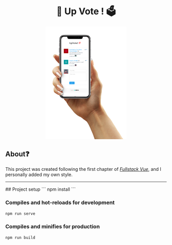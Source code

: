 <div align="center">
    <h1> 💯 Up Vote ! 🗳 </h1>
    <img src="mockup.png" style="width: 50%">
</div>

## About❓️
This project was created following the first chapter of [_Fullstack Vue_][1], and I personally added my own style.

[1]: https://www.fullstack.io/vue/

<hr>
## Project setup
```
npm install
```

### Compiles and hot-reloads for development
```
npm run serve
```

### Compiles and minifies for production
```
npm run build
```